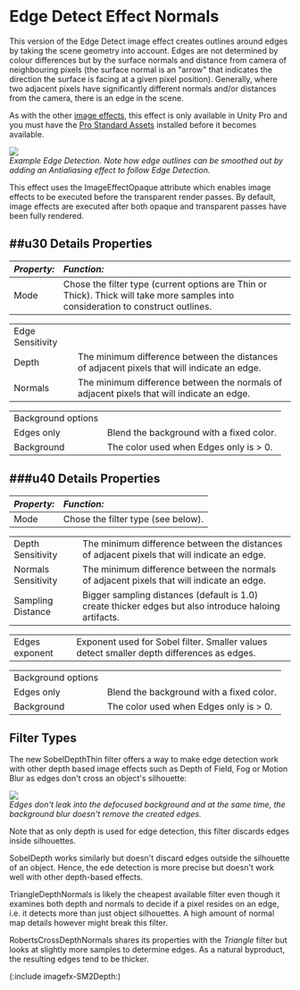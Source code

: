 Edge Detect Effect Normals
==========================


This version of the <span class=keyword>Edge Detect</span> image effect creates outlines around edges by taking the scene geometry into account. Edges are not determined by colour differences but by the surface normals and distance from camera of neighbouring pixels (the surface normal is an "arrow" that indicates the direction the surface is facing at a given pixel position). Generally, where two adjacent pixels have significantly different normals and/or distances from the camera, there is an edge in the scene.

As with the other [image effects](comp-ImageEffects.md), this effect is only available in Unity Pro and you must have the [Pro Standard Assets](HOWTO-InstallStandardAssets.md) installed before it becomes available.


![](http://docwiki.hq.unity3d.com/uploads/Main/EdgeDetectionExampleSciFiScene.png)  
_Example Edge Detection. Note how edge outlines can be smoothed out by adding an Antialiasing effect to follow Edge Detection._

This effect uses the <span class=component>ImageEffectOpaque</span> attribute which enables image effects to be executed before the transparent render passes. By default, image effects are executed after both opaque and transparent passes have been fully rendered.


##u30 Details
Properties
----------



|**_Property:_** |**_Function:_** |
|:---|:---|
|<span class=component>Mode</span> |Chose the filter type (current options are <span class=component>Thin</span> or <span class=component>Thick</span>). Thick will take more samples into consideration to construct outlines. |


|    |    |
|:---|:---|
|<span class=component>Edge Sensitivity</span> ||
|<span class=component>Depth</span> |The minimum difference between the distances of adjacent pixels that will indicate an edge. |
|<span class=component>Normals</span> |The minimum difference between the normals of adjacent pixels that will indicate an edge. |


|    |    |
|:---|:---|
|<span class=component>Background options</span> ||
|<span class=component>Edges only</span> |Blend the background with a fixed color. |
|<span class=component>Background</span> |The color used when <span class=component>Edges only</span> is > 0. |


###u40 Details
Properties
----------



|**_Property:_** |**_Function:_** |
|:---|:---|
|<span class=component>Mode</span> |Chose the filter type (see below). |


|    |    |
|:---|:---|
|<span class=component>Depth Sensitivity</span> |The minimum difference between the distances of adjacent pixels that will indicate an edge. |
|<span class=component>Normals Sensitivity</span> |The minimum difference between the normals of adjacent pixels that will indicate an edge. |
|<span class=component>Sampling Distance</span> |Bigger sampling distances (default is 1.0) create thicker edges but also introduce haloing artifacts. |


|    |    |
|:---|:---|
|<span class=component>Edges exponent</span> |Exponent used for Sobel filter. Smaller values detect smaller depth differences as edges. |


|    |    |
|:---|:---|
|<span class=component>Background options</span> ||
|<span class=component>Edges only</span> |Blend the background with a fixed color. |
|<span class=component>Background</span> |The color used when <span class=component>Edges only</span> is > 0. |


Filter Types
------------


The new <span class=component>SobelDepthThin</span> filter offers a way to make edge detection work with other depth based image effects such as Depth of Field, Fog or Motion Blur as edges don't cross an object's silhouette:


![](http://docwiki.hq.unity3d.com/uploads/Main/EdgeDetectionWidthDofExample.png)  
_Edges don't leak into the defocused background and at the same time, the background blur doesn't remove the created edges._

Note that as only depth is used for edge detection, this filter discards edges inside silhouettes.

<span class=component>SobelDepth</span> works similarly but doesn't discard edges outside the silhouette of an object. Hence, the ede detection is more precise but doesn't work well with other depth-based effects.

<span class=component>TriangleDepthNormals</span> is likely the cheapest available filter even though it examines both depth and normals to decide if a pixel resides on an edge, i.e. it detects more than just object silhouettes. A high amount of normal map details however might break this filter.

<span class=component>RobertsCrossDepthNormals</span> shares its properties with the _Triangle_ filter but looks at slightly more samples to determine edges. As a natural byproduct, the resulting edges tend to be thicker.

(:include imagefx-SM2Depth:)
